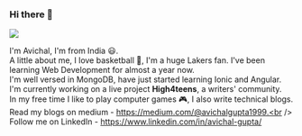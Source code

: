 ### Hi there 👋

<!--
**AvichalGupta/AvichalGupta** is a ✨ _special_ ✨ repository because its `README.md` (this file) appears on your GitHub profile.

Here are some ideas to get you started:

- 🔭 I’m currently working on ...
- 🌱 I’m currently learning ...
- 👯 I’m looking to collaborate on ...
- 🤔 I’m looking for help with ...
- 💬 Ask me about ...
- 📫 How to reach me: ...
- 😄 Pronouns: ...
- ⚡ Fun fact: ...
-->

![](https://komarev.com/ghpvc/?username=AvichalGupta&style=flat-square)

 I'm Avichal, I'm from India :smiley:.<br />
 A little about me, I love basketball :basketball:, I'm a huge Lakers fan. I've been learning Web Development for almost a year now.<br />
 I'm well versed in MongoDB, have just started learning Ionic and Angular.<br />
 I'm currently working on a live project <b>High4teens</b>, a writers' community.<br />
 In my free time I like to play computer games :video_game:, I also write technical blogs.<br />
 Read my blogs on medium - https://medium.com/@avichalgupta1999.<br />
 Follow me on LinkedIn - https://www.linkedin.com/in/avichal-gupta/
